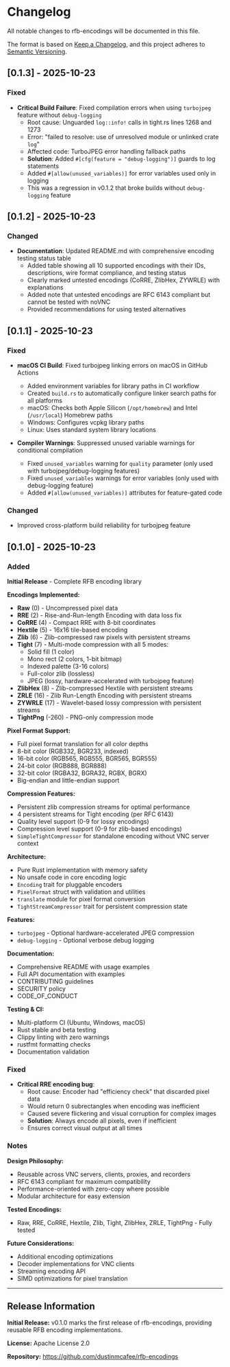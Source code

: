 # Changelog

All notable changes to rfb-encodings will be documented in this file.

The format is based on [Keep a Changelog](https://keepachangelog.com/en/1.0.0/),
and this project adheres to [Semantic Versioning](https://semver.org/spec/v2.0.0.html).

## [0.1.3] - 2025-10-23

### Fixed

- **Critical Build Failure**: Fixed compilation errors when using `turbojpeg` feature without `debug-logging`
  - Root cause: Unguarded `log::info!` calls in tight.rs lines 1268 and 1273
  - Error: "failed to resolve: use of unresolved module or unlinked crate `log`"
  - Affected code: TurboJPEG error handling fallback paths
  - **Solution**: Added `#[cfg(feature = "debug-logging")]` guards to log statements
  - Added `#[allow(unused_variables)]` for error variables used only in logging
  - This was a regression in v0.1.2 that broke builds without `debug-logging` feature

## [0.1.2] - 2025-10-23

### Changed

- **Documentation**: Updated README.md with comprehensive encoding testing status table
  - Added table showing all 10 supported encodings with their IDs, descriptions, wire format compliance, and testing status
  - Clearly marked untested encodings (CoRRE, ZlibHex, ZYWRLE) with explanations
  - Added note that untested encodings are RFC 6143 compliant but cannot be tested with noVNC
  - Provided recommendations for using tested alternatives

## [0.1.1] - 2025-10-23

### Fixed

- **macOS CI Build**: Fixed turbojpeg linking errors on macOS in GitHub Actions
  - Added environment variables for library paths in CI workflow
  - Created `build.rs` to automatically configure linker search paths for all platforms
  - macOS: Checks both Apple Silicon (`/opt/homebrew`) and Intel (`/usr/local`) Homebrew paths
  - Windows: Configures vcpkg library paths
  - Linux: Uses standard system library locations

- **Compiler Warnings**: Suppressed unused variable warnings for conditional compilation
  - Fixed `unused_variables` warning for `quality` parameter (only used with turbojpeg/debug-logging features)
  - Fixed `unused_variables` warnings for error variables (only used with debug-logging feature)
  - Added `#[allow(unused_variables)]` attributes for feature-gated code

### Changed

- Improved cross-platform build reliability for turbojpeg feature

## [0.1.0] - 2025-10-23

### Added

**Initial Release** - Complete RFB encoding library

**Encodings Implemented:**
- **Raw** (0) - Uncompressed pixel data
- **RRE** (2) - Rise-and-Run-length Encoding with data loss fix
- **CoRRE** (4) - Compact RRE with 8-bit coordinates
- **Hextile** (5) - 16x16 tile-based encoding
- **Zlib** (6) - Zlib-compressed raw pixels with persistent streams
- **Tight** (7) - Multi-mode compression with all 5 modes:
  - Solid fill (1 color)
  - Mono rect (2 colors, 1-bit bitmap)
  - Indexed palette (3-16 colors)
  - Full-color zlib (lossless)
  - JPEG (lossy, hardware-accelerated with turbojpeg feature)
- **ZlibHex** (8) - Zlib-compressed Hextile with persistent streams
- **ZRLE** (16) - Zlib Run-Length Encoding with persistent streams
- **ZYWRLE** (17) - Wavelet-based lossy compression with persistent streams
- **TightPng** (-260) - PNG-only compression mode

**Pixel Format Support:**
- Full pixel format translation for all color depths
- 8-bit color (RGB332, BGR233, indexed)
- 16-bit color (RGB565, RGB555, BGR565, BGR555)
- 24-bit color (RGB888, BGR888)
- 32-bit color (RGBA32, BGRA32, RGBX, BGRX)
- Big-endian and little-endian support

**Compression Features:**
- Persistent zlib compression streams for optimal performance
- 4 persistent streams for Tight encoding (per RFC 6143)
- Quality level support (0-9 for lossy encodings)
- Compression level support (0-9 for zlib-based encodings)
- `SimpleTightCompressor` for standalone encoding without VNC server context

**Architecture:**
- Pure Rust implementation with memory safety
- No unsafe code in core encoding logic
- `Encoding` trait for pluggable encoders
- `PixelFormat` struct with validation and utilities
- `translate` module for pixel format conversion
- `TightStreamCompressor` trait for persistent compression state

**Features:**
- `turbojpeg` - Optional hardware-accelerated JPEG compression
- `debug-logging` - Optional verbose debug logging

**Documentation:**
- Comprehensive README with usage examples
- Full API documentation with examples
- CONTRIBUTING guidelines
- SECURITY policy
- CODE_OF_CONDUCT

**Testing & CI:**
- Multi-platform CI (Ubuntu, Windows, macOS)
- Rust stable and beta testing
- Clippy linting with zero warnings
- rustfmt formatting checks
- Documentation validation

### Fixed

- **Critical RRE encoding bug**:
  - Root cause: Encoder had "efficiency check" that discarded pixel data
  - Would return 0 subrectangles when encoding was inefficient
  - Caused severe flickering and visual corruption for complex images
  - **Solution**: Always encode all pixels, even if inefficient
  - Ensures correct visual output at all times

### Notes

**Design Philosophy:**
- Reusable across VNC servers, clients, proxies, and recorders
- RFC 6143 compliant for maximum compatibility
- Performance-oriented with zero-copy where possible
- Modular architecture for easy extension

**Tested Encodings:**
- Raw, RRE, CoRRE, Hextile, Zlib, Tight, ZlibHex, ZRLE, TightPng - Fully tested

**Future Considerations:**
- Additional encoding optimizations
- Decoder implementations for VNC clients
- Streaming encoding API
- SIMD optimizations for pixel translation

---

## Release Information

**Initial Release:** v0.1.0 marks the first release of rfb-encodings, providing reusable RFB encoding implementations.

**License:** Apache License 2.0

**Repository:** https://github.com/dustinmcafee/rfb-encodings
